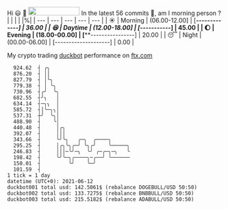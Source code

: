 Hi :smiley: :wave: <img src="https://jojoee.jojoee.com/api/utcnow" width="120" height="20">
In the latest 56 commits :bug:, am I morning person ? 
| | | | |%|
| --- | --- | --- | --- | --- |
| :sunny: | Morning | (06.00-12.00] | [*******-------------] | 36.00 |
| :satisfied: | Daytime | (12.00-18.00] | [*********-----------] | 45.00 |
| :moon: | Evening | (18.00-00.00] | [****----------------] | 20.00 |
| :sleeping: | Night | (00.00-06.00] | [--------------------] | 0.00 |

My crypto trading [duckbot](https://github.com/jojoee/duckbot) performance on [ftx.com](https://ftx.com/#a=13144711)
```
  924.62  ┤ ╭╮
  876.20  ┤ ││
  827.79  ┤ │╰╮
  779.38  ┤ │ ╰╮
  730.96  ┤╭╯  ╰╮
  682.55  ┤╯╮   │
  634.14  ┤─╮╮  │
  585.72  ┤│╰─╮╮│
  537.31  ┼╯  ╰╮│
  488.90  ┤    ╰│
  440.48  ┤     │╭╮
  392.07  ┤     │││
  343.66  ┤     ╰╯╰╮   ╭─╮  ╭────╮
  295.25  ┤     │╭╮╰╮╭─╯ ╰╮╭╯    ╰─────╮
  246.83  ┤     │││─╰╯─╮  ╰╯ ╭─╭─╮─╮   ╰
  198.42  ┤     ╰╯╰─╮╭────╮─╭──╯ ╰──────
  150.01  ┤         ╰╯    ╰─╯
  101.59  ┤
1 tick = 1 day
datetime (UTC+0): 2021-06-12
duckbot001 total usd: 142.5061$ (rebalance DOGEBULL/USD 50:50)
duckbot002 total usd: 133.7275$ (rebalance BNBBULL/USD 50:50)
duckbot003 total usd: 215.5182$ (rebalance ADABULL/USD 50:50)
```

